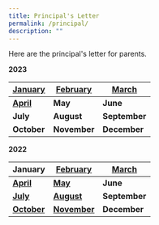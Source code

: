 ```yaml
---
title: Principal's Letter
permalink: /principal/
description: ""
---
```

Here are the principal's letter for parents.

**2023**

| [January](/files/Principal_letters/2023/2023_01_Jan_Principal_Letter.pdf) | [February](/files/Principal_letters/2023/2023_13%20Feb%20Principal%20Letter_Final.pdf) | [March](/files/Principal_letters/2023/2023_20%20Mar_Principals%20Letter.pdf) |
| -------- | -------- | -------- |
|**[April](/files/Principal_letters/2023/2023_20%20april_principals%20letter%20_april_final.pdf)** | **May** | **June** |
| **July** | **August** | **September** |
| **October** | **November** | **December** |





**2022**

| January | [February](/files/Principal_letters/2022/2022%20PRINCIPAL%20LETTER%20FEB.pdf) | [March](/files/Principal_letters/2022/2022_073_7%20Mar%202022%20PLetter%20to%20Parents.pdf) |
| -------- | -------- | -------- |
|**[April](/files/Principal_letters/2022/2022__13%20April%20_Principal%20to%20Parents%20%20April.pdf)** | **[May](/files/Principal_letters/2022/2022%2005%2023%20Principals%20Letter_Final.pdf)** | **June** |
| **[July](/files/Principal_letters/2022/2022_06_27%20Principal%20Letter.pdf)** | **[August](/files/Principal_letters/2022/2022%2002%20August%20%20Principals%20Letter.pdf)** | **September** |
| **[October](/files/Principal_letters/2022/2022_10%20October%20Principal%20Letter_Final.pdf)** | **[November](/files/Principal_letters/2022/2022_15%20Nov%20Principals%20Letter.pdf)** | **December** |